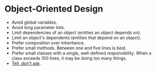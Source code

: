 # Object-Oriented Design

- Avoid global variables.
- Avoid long parameter lists.
- Limit dependencies of an object (entities an object depends on).
- Limit an object's dependents (entities that depend on an object).
- Prefer composition over inheritance.
- Prefer small methods. Between one and five lines is best.
- Prefer small classes with a single, well-defined responsibility. When a class
  exceeds 100 lines, it may be doing too many things.
- [Tell, don't ask].

[tell, don't ask]: https://thoughtbot.com/blog/tell-dont-ask
